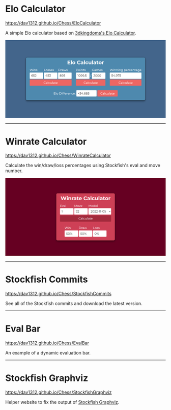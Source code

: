# Elo Calculator

https://dav1312.github.io/Chess/EloCalculator

A simple Elo calculator based on [3dkingdoms's Elo Calculator](https://www.3dkingdoms.com/chess/elo.htm).

![](./EloCalculator/img.png)

---

# Winrate Calculator

https://dav1312.github.io/Chess/WinrateCalculator

Calculate the win/draw/loss percentages using Stockfish's eval and move number.

![](./WinrateCalculator/img.png)

---

# Stockfish Commits

https://dav1312.github.io/Chess/StockfishCommits

See all of the Stockfish commits and download the latest version.

---

# Eval Bar

https://dav1312.github.io/Chess/EvalBar

An example of a dynamic evaluation bar.

---

# Stockfish Graphviz

https://dav1312.github.io/Chess/StockfishGraphviz

Helper website to fix the output of [Stockfish Graphviz](https://github.com/Disservin/Stockfish/tree/graphvizTREEFILE).
